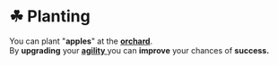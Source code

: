 # ☘ Planting

You can plant "**apples**" at the [**orchard**](../../howdy-games/locations/orchard.md).\
By **upgrading** your [**agility** ](../skills/agility.md)you can **improve** your chances of **success.**
